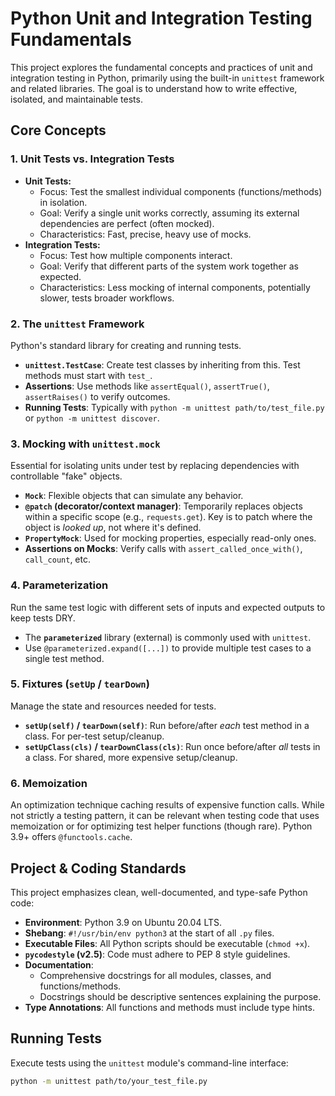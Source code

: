 # Python Unit and Integration Testing Fundamentals

This project explores the fundamental concepts and practices of unit and integration testing in Python, primarily using the built-in `unittest` framework and related libraries. The goal is to understand how to write effective, isolated, and maintainable tests.

## Core Concepts

### 1. Unit Tests vs. Integration Tests

* **Unit Tests:**
    * Focus: Test the smallest individual components (functions/methods) in isolation.
    * Goal: Verify a single unit works correctly, assuming its external dependencies are perfect (often mocked).
    * Characteristics: Fast, precise, heavy use of mocks.
* **Integration Tests:**
    * Focus: Test how multiple components interact.
    * Goal: Verify that different parts of the system work together as expected.
    * Characteristics: Less mocking of internal components, potentially slower, tests broader workflows.

### 2. The `unittest` Framework

Python's standard library for creating and running tests.
* **`unittest.TestCase`**: Create test classes by inheriting from this. Test methods must start with `test_`.
* **Assertions**: Use methods like `assertEqual()`, `assertTrue()`, `assertRaises()` to verify outcomes.
* **Running Tests**: Typically with `python -m unittest path/to/test_file.py` or `python -m unittest discover`.

### 3. Mocking with `unittest.mock`

Essential for isolating units under test by replacing dependencies with controllable "fake" objects.
* **`Mock`**: Flexible objects that can simulate any behavior.
* **`@patch` (decorator/context manager)**: Temporarily replaces objects within a specific scope (e.g., `requests.get`). Key is to patch where the object is *looked up*, not where it's defined.
* **`PropertyMock`**: Used for mocking properties, especially read-only ones.
* **Assertions on Mocks**: Verify calls with `assert_called_once_with()`, `call_count`, etc.

### 4. Parameterization

Run the same test logic with different sets of inputs and expected outputs to keep tests DRY.
* The **`parameterized`** library (external) is commonly used with `unittest`.
* Use `@parameterized.expand([...])` to provide multiple test cases to a single test method.

### 5. Fixtures (`setUp` / `tearDown`)

Manage the state and resources needed for tests.
* **`setUp(self)` / `tearDown(self)`**: Run before/after *each* test method in a class. For per-test setup/cleanup.
* **`setUpClass(cls)` / `tearDownClass(cls)`**: Run once before/after *all* tests in a class. For shared, more expensive setup/cleanup.

### 6. Memoization

An optimization technique caching results of expensive function calls. While not strictly a testing pattern, it can be relevant when testing code that uses memoization or for optimizing test helper functions (though rare). Python 3.9+ offers `@functools.cache`.

## Project & Coding Standards

This project emphasizes clean, well-documented, and type-safe Python code:

* **Environment**: Python 3.9 on Ubuntu 20.04 LTS.
* **Shebang**: `#!/usr/bin/env python3` at the start of all `.py` files.
* **Executable Files**: All Python scripts should be executable (`chmod +x`).
* **`pycodestyle` (v2.5)**: Code must adhere to PEP 8 style guidelines.
* **Documentation**:
    * Comprehensive docstrings for all modules, classes, and functions/methods.
    * Docstrings should be descriptive sentences explaining the purpose.
* **Type Annotations**: All functions and methods must include type hints.

## Running Tests

Execute tests using the `unittest` module's command-line interface:

```bash
python -m unittest path/to/your_test_file.py